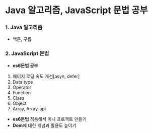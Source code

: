 # Java 알고리즘, JavaScript 문법 공부   
    
### 1. Java 알고리즘    
* 백준, 구름
    
### 2. JavaScript 문법  
* **es6문법 공부**
1. 페이지 로딩 속도 개선[asyn, defer]
2. Data type
3. Operator
4. Function
5. Class
6. Object
7. Array, Array-api

* **es6문법** 적용해서 미니 프로젝트 만들기
* **Dom**에 대한 개념과 활용도 높이기
